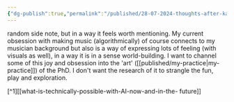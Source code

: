 ```yaml
---
{"dg-publish":true,"permalink":"/published/28-07-2024-thoughts-after-kaos-magi/","noteIcon":""}
---
```


random side note, but in a way it feels worth mentioning. My current obsession with making music (algorithmically) of course connects to my musician background but also is a way of expressing lots of feeling (with visuals as well), in a way it is in a sense world-building. I want to channel some of this joy and obsession into the 'art' ([[published/my-practice\|my-practice]]) of the PhD. I don't want the research of it to strangle the fun, play and exploration. 

[^1][[what-is-technically-possible-with-AI-now-and-in-the- future]] 
